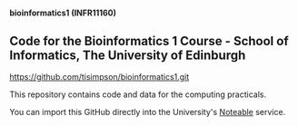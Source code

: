 #### bioinformatics1 (INFR11160)
## Code for the Bioinformatics 1 Course - School of Informatics, The University of Edinburgh
https://github.com/tisimpson/bioinformatics1.git

This repository contains code and data for the computing practicals.

You can import this GitHub directly into the University's [Noteable](https://noteable.edina.ac.uk/launch) service.